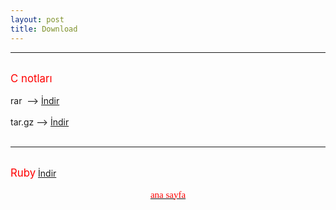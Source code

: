 ```yaml
---
layout: post
title: Download
---
```


<hr>
<br>
<body>
<big><span style="color: red;">C notları </span></big>
<br>
<br>rar&nbsp; --&gt; <a href="http://hotfile.com/dl/129480243/e3d5832/C_dili_-_%28cehars.github.com%29.rar.html" target="_blank">İndir</a>
<br><br>tar.gz --&gt;&nbsp;<a href="http://hotfile.com/dl/129480582/30cc05d/C_dili_-_%28cehars.github.com%29.tar.gz.html" target="_blank">İndir</a>
<br><br><a href="http://hotfile.com/dl/129480582/30cc05d/C_dili_-_%28cehars.github.com%29.tar.gz.html" target="_blank"></a>


<hr>
<br>
<big><span style="color: red;">Ruby</span></big>
<a href="http://www.dosya.tc/server5/sOQq2t/ruby-cehars.github.com.pdf.html" target="_blank">İndir</a>

</body>

<a href="http://cehars.github.com/"><p align="center"><span  class="Apple-style-span" style="color: rgb(255, 0, 0); font-family: 'Comic Sans MS'; font-size: 15px; line-height: 22px; text-align: justify;" > ana sayfa </span></p></a>



